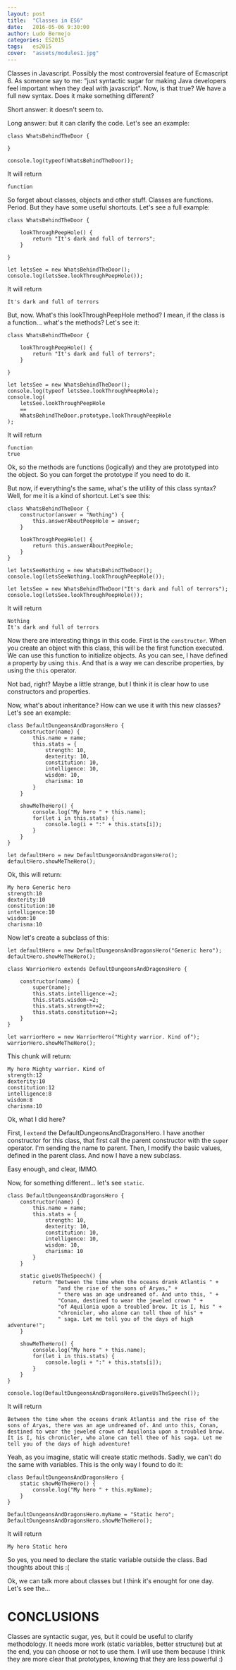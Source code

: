 ```yaml
---
layout: post
title:  "Classes in ES6"
date:   2016-05-06 9:30:00
author: Ludo Bermejo
categories: ES2015 
tags:	es2015
cover:  "assets/modules1.jpg"
---
```


Classes in Javascript. Possibly the most controversial feature of Ecmascript 6. As someone say to me: "just syntactic sugar for making Java developers feel important when they deal with javascript". Now, is that true? We have a full new syntax. Does it make something different?

Short answer: it doesn't seem to.

Long answer: but it can clarify the code. Let's see an example:

    class WhatsBehindTheDoor {

    }

    console.log(typeof(WhatsBehindTheDoor));

It will return

    function
    
So forget about classes, objects and other stuff. Classes are functions. Period. But they have some useful shortcuts. Let's see a full example:

    class WhatsBehindTheDoor {

        lookThroughPeepHole() {
            return "It's dark and full of terrors";
        }

    }

    let letsSee = new WhatsBehindTheDoor();
    console.log(letsSee.lookThroughPeepHole());
    
It will return
    
    It's dark and full of terrors
    
But, now. What's this lookThroughPeepHole method? I mean, if the class is a function... what's the methods? Let's see it:

    class WhatsBehindTheDoor {

        lookThroughPeepHole() {
            return "It's dark and full of terrors";
        }

    }

    let letsSee = new WhatsBehindTheDoor();
    console.log(typeof letsSee.lookThroughPeepHole);
    console.log(
        letsSee.lookThroughPeepHole 
        == 
        WhatsBehindTheDoor.prototype.lookThroughPeepHole
    );
    
It will return
    
    function
    true
    
Ok, so the methods are functions (logically) and they are prototyped into the object. So you can forget the prototype if you need to do it. 
    
But now, if everything's the same, what's the utility of this class syntax? Well, for me it is a kind of shortcut. Let's see this:
    
    class WhatsBehindTheDoor {
        constructor(answer = "Nothing") {
            this.answerAboutPeepHole = answer;
        }
    
        lookThroughPeepHole() {
            return this.answerAboutPeepHole;
        }
    }
    
    let letsSeeNothing = new WhatsBehindTheDoor();
    console.log(letsSeeNothing.lookThroughPeepHole());
    
    let letsSee = new WhatsBehindTheDoor("It's dark and full of terrors");
    console.log(letsSee.lookThroughPeepHole());

It will return

    Nothing
    It's dark and full of terrors

Now there are interesting things in this code. First is the `constructor`. When you create an object with this class, this will be the first function executed. We can use this function to initialize objects. As you can see, I have defined a property by using `this`. And that is a way we can describe properties, by using the `this` operator. 

Not bad, right? Maybe a little strange, but I think it is clear how to use constructors and properties. 
    
Now, what's about inheritance? How can we use it with this new classes? Let's see an example:

    class DefaultDungeonsAndDragonsHero {
        constructor(name) {
            this.name = name;
            this.stats = {
                strength: 10,
                dexterity: 10,
                constitution: 10,
                intelligence: 10,
                wisdom: 10,
                charisma: 10
            }
        }

        showMeTheHero() {
            console.log("My hero " + this.name);
            for(let i in this.stats) {
                console.log(i + ":" + this.stats[i]);
            }
        }
    }

    let defaultHero = new DefaultDungeonsAndDragonsHero();
    defaultHero.showMeTheHero();
    
Ok, this will return:
    
    My hero Generic hero
    strength:10
    dexterity:10
    constitution:10
    intelligence:10
    wisdom:10
    charisma:10
    
Now let's create a subclass of this:

    let defaultHero = new DefaultDungeonsAndDragonsHero("Generic hero");
    defaultHero.showMeTheHero();

    class WarriorHero extends DefaultDungeonsAndDragonsHero {

        constructor(name) {
            super(name);
            this.stats.intelligence-=2;
            this.stats.wisdom-=2;
            this.stats.strength+=2;
            this.stats.constitution+=2;
        }
    }

    let warriorHero = new WarriorHero("Mighty warrior. Kind of");
    warriorHero.showMeTheHero();
    
This chunk will return:

    My hero Mighty warrior. Kind of
    strength:12
    dexterity:10
    constitution:12
    intelligence:8
    wisdom:8
    charisma:10
    
Ok, what I did here?
    
First, I `extend` the DefaultDungeonsAndDragonsHero. I have another constructor for this class, that first call the parent constructor with the `super` operator. I'm sending the name to parent. Then, I modify the basic values, defined in the parent class. And now I have a new subclass.

Easy enough, and clear, IMMO.

Now, for something different... let's see `static`.

    class DefaultDungeonsAndDragonsHero {
        constructor(name) {
            this.name = name;
            this.stats = {
                strength: 10,
                dexterity: 10,
                constitution: 10,
                intelligence: 10,
                wisdom: 10,
                charisma: 10
            }
        }

        static giveUsTheSpeech() {
            return "Between the time when the oceans drank Atlantis " +
                    "and the rise of the sons of Aryas," +
                    " there was an age undreamed of. And unto this, " +
                    "Conan, destined to wear the jeweled crown " +
                    "of Aquilonia upon a troubled brow. It is I, his " +
                    "chronicler, who alone can tell thee of his" +
                    " saga. Let me tell you of the days of high adventure!";
        }

        showMeTheHero() {
            console.log("My hero " + this.name);
            for(let i in this.stats) {
                console.log(i + ":" + this.stats[i]);
            }
        }
    }

    console.log(DefaultDungeonsAndDragonsHero.giveUsTheSpeech());
    
It will return
    
    Between the time when the oceans drank Atlantis and the rise of the sons of Aryas, there was an age undreamed of. And unto this, Conan, destined to wear the jeweled crown of Aquilonia upon a troubled brow. It is I, his chronicler, who alone can tell thee of his saga. Let me tell you of the days of high adventure!
    
Yeah, as you imagine, static will create static methods. Sadly, we can't do the same with variables. This is the only way I found to do it:
    
    class DefaultDungeonsAndDragonsHero {
        static showMeTheHero() {
            console.log("My hero " + this.myName);
        }
    }

    DefaultDungeonsAndDragonsHero.myName = "Static hero";
    DefaultDungeonsAndDragonsHero.showMeTheHero();
    
It will return
    
    My hero Static hero
    
So yes, you need to declare the static variable outside the class. Bad thoughts about this :(
  
Ok, we can talk more about classes but I think it's enought for one day. Let's see the...
  
# CONCLUSIONS
  
Classes are syntactic sugar, yes, but it could be useful to clarify methodology. It needs more work (static variables, better structure) but at the end, you can choose or not to use them. I will use them because I think they are more clear that prototypes, knowing that they are less powerful :)  
  
    

    